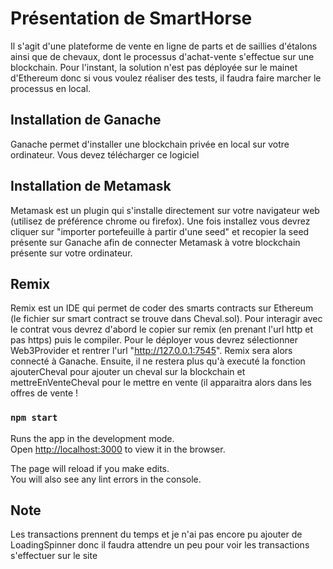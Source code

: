 # Présentation de SmartHorse

Il s'agit d'une plateforme de vente en ligne de parts et de saillies d'étalons ainsi que de chevaux, dont le processus d'achat-vente s'effectue sur une blockchain. Pour l'instant, la solution n'est pas déployée sur le mainet d'Ethereum donc si vous voulez réaliser des tests, il faudra faire marcher le processus en local. 

## Installation de Ganache 

Ganache permet d'installer une blockchain privée en local sur votre ordinateur. Vous devez télécharger ce logiciel 

## Installation de Metamask

Metamask est un plugin qui s'installe directement sur votre navigateur web (utilisez de préférence chrome ou firefox). Une fois installez vous devrez cliquer sur "importer portefeuille à partir d'une seed" et recopier la seed présente sur Ganache afin de connecter Metamask à votre blockchain présente sur votre ordinateur. 

## Remix 

Remix est un IDE qui permet de coder des smarts contracts sur Ethereum (le fichier sur smart contract se trouve dans Cheval.sol). Pour interagir avec le contrat vous devrez d'abord le copier sur remix (en prenant l'url http et pas https) puis le compiler. Pour le déployer vous devrez sélectionner Web3Provider et rentrer l'url "http://127.0.0.1:7545". 
Remix sera alors connecté à Ganache. Ensuite, il ne restera plus qu'à executé la fonction ajouterCheval pour ajouter un cheval sur la blockchain et mettreEnVenteCheval pour le mettre en vente (il apparaitra alors dans les offres de vente ! 



### `npm start`

Runs the app in the development mode.\
Open [http://localhost:3000](http://localhost:3000) to view it in the browser.

The page will reload if you make edits.\
You will also see any lint errors in the console.


## Note 

Les transactions prennent du temps et je n'ai pas encore pu ajouter de LoadingSpinner donc il faudra attendre un peu pour voir les transactions s'effectuer sur le site
